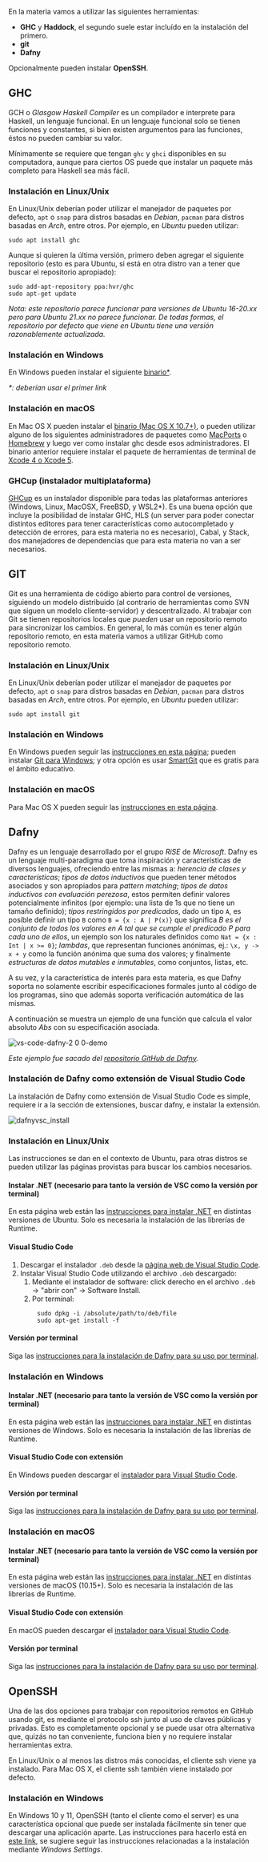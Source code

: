 En la materia vamos a utilizar las siguientes herramientas:

* **GHC** y **Haddock**, el segundo suele estar incluído en la instalación del primero.
* **git**
* **Dafny**

Opcionalmente pueden instalar **OpenSSH**.

## GHC

GCH o _Glasgow Haskell Compiler_ es un compilador e interprete para Haskell, un lenguaje funcional. En un lenguaje funcional solo se tienen funciones y constantes, si bien existen argumentos para las funciones, éstos no pueden cambiar su valor.

Mínimamente se requiere que tengan `ghc` y `ghci` disponibles en su computadora, aunque para ciertos OS puede que instalar un paquete más completo para Haskell sea más fácil.

### Instalación en Linux/Unix

En Linux/Unix deberían poder utilizar el manejador de paquetes por defecto, `apt` o `snap` para distros basadas en _Debian_, `pacman` para distros basadas en _Arch_, entre otros. Por ejemplo, en _Ubuntu_ pueden utilizar:

```
sudo apt install ghc
```

Aunque si quieren la última versión, primero deben agregar el siguiente repositorio (esto es para Ubuntu, si está en otra distro van a tener que buscar el repositorio apropiado):

```
sudo add-apt-repository ppa:hvr/ghc
sudo apt-get update
```

_Nota: este repositorio parece funcionar para versiones de Ubuntu 16-20.xx pero para Ubuntu 21.xx no parece funcionar. De todas formas, el repositorio por defecto que viene en Ubuntu tiene una versión razonablemente actualizada._

### Instalación en Windows

En Windows pueden instalar el siguiente [binario*](https://www.haskell.org/ghc/download_ghc_9_2_2.html#windows64).

_*: deberían usar el primer link_

### Instalación en macOS

En Mac OS X pueden instalar el [binario (Mac OS X 10.7+)](https://www.haskell.org/ghc/download_ghc_9_2_2.html#macosx_x86_64), o pueden utilizar alguno de los siguientes administradores de paquetes como [MacPorts](https://www.macports.org/) o [Homebrew](https://brew.sh/) y luego ver como instalar ghc desde esos administradores. El binario anterior requiere instalar el paquete de herramientas de terminal de [Xcode 4 o Xcode 5](http://developer.apple.com/).

### GHCup (instalador multiplataforma)

[GHCup](https://www.haskell.org/ghcup/#) es un instalador disponible para todas las plataformas anteriores (Windows, Linux, MacOSX, FreeBSD, y WSL2*). Es una buena opción que incluye la posibilidad de instalar GHC, HLS (un server para poder conectar distintos editores para tener características como autocompletado y detección de errores, para esta materia no es necesario), Cabal, y Stack, dos manejadores de dependencias que para esta materia no van a ser necesarios.

## GIT

Git es una herramienta de código abierto para control de versiones, siguiendo un modelo distribuido (al contrario de herramientas como SVN que siguen un modelo cliente-servidor) y descentralizado. Al trabajar con Git se tienen repositorios locales que _pueden_ usar un repositorio remoto para sincronizar los cambios. En general, lo más común es tener algún repositorio remoto, en esta materia vamos a utilizar GitHub como repositorio remoto.

### Instalación en Linux/Unix

En Linux/Unix deberían poder utilizar el manejador de paquetes por defecto, `apt` o `snap` para distros basadas en _Debian_, `pacman` para distros basadas en _Arch_, entre otros. Por ejemplo, en _Ubuntu_ pueden utilizar:

```
sudo apt install git
```

### Instalación en Windows

En Windows pueden seguir las [instrucciones en esta página](https://git-scm.com/download/win); pueden instalar [Git para Windows](https://gitforwindows.org/); y otra opción es usar [SmartGit](https://www.syntevo.com/smartgit/) que es gratis para el ámbito educativo.

### Instalación en macOS

Para Mac OS X pueden seguir las [instrucciones en esta página](https://git-scm.com/download/mac).

## Dafny

Dafny es un lenguaje desarrollado por el grupo _RiSE_ de _Microsoft_. Dafny es un lenguaje multi-paradigma que toma inspiración y características de diversos lenguajes, ofreciendo entre las mismas a: _herencia de clases y características_; _tipos de datos inductivos_ que pueden tener métodos asociados y son apropiados para _pattern matching_; _tipos de datos inductivos con evaluación perezosa_, estos permiten definir valores potencialmente infinitos (por ejemplo: una lista de 1s que no tiene un tamaño definido); _tipos restringidos por predicados_, dado un tipo `A`, es posible definir un tipo `B` como `B = {x : A | P(x)}` que significa _B es el conjunto de todos los valores en A tal que se cumple el predicado P para cada uno de ellos_, un ejemplo son los naturales definidos como `Nat = {x : Int | x >= 0}`; _lambdas_, que representan funciones anónimas, ej.: `\x, y -> x + y` como la función anónima que suma dos valores; y finalmente _estructuras de datos mutables e inmutables_, como conjuntos, listas, etc.

A su vez, y la característica de interés para esta materia, es que Dafny soporta no solamente escribir especificaciones formales junto al código de los programas, sino que además soporta verificación automática de las mismas.

A continuación se muestra un ejemplo de una función que calcula el valor absoluto _Abs_ con su especificación asociada.

![vs-code-dafny-2 0 0-demo](https://user-images.githubusercontent.com/3601079/140799975-f3ac0925-10d9-4c14-b1a9-cd449854c6ae.gif)

_Este ejemplo fue sacado del [repositorio GitHub de Dafny](https://github.com/dafny-lang/dafny)._

### Instalación de Dafny como extensión de Visual Studio Code

La instalación de Dafny como extensión de Visual Studio Code es simple, requiere ir a la sección de extensiones, buscar dafny, e instalar la extensión.

![dafnyvsc_install](https://user-images.githubusercontent.com/4238210/170554583-89a86aa7-3bc1-4fb4-a393-229898e5a65f.gif)

### Instalación en Linux/Unix

Las instrucciones se dan en el contexto de Ubuntu, para otras distros se pueden utilizar las páginas provistas para buscar los cambios necesarios.

#### Instalar .NET (necesario para tanto la versión de VSC como la versión por terminal)

En esta página web están las [instrucciones para instalar .NET](https://docs.microsoft.com/en-us/dotnet/core/install/linux-ubuntu) en distintas versiones de Ubuntu. Solo es necesaria la instalación de las librerías de Runtime.

#### Visual Studio Code

1. Descargar el instalador `.deb` desde la [página web de Visual Studio Code](https://code.visualstudio.com/).
2. Instalar Visual Studio Code utilizando el archivo `.deb` descargado:
   1. Mediante el instalador de software: click derecho en el archivo `.deb` -> "abrir con" -> Software Install.
   2. Por terminal:
```
        sudo dpkg -i /absolute/path/to/deb/file
        sudo apt-get install -f
```

#### Versión por terminal

Siga las [instrucciones para la instalación de Dafny para su uso por terminal](https://github.com/dafny-lang/dafny/wiki/INSTALL#linux-binary).

### Instalación en Windows

#### Instalar .NET (necesario para tanto la versión de VSC como la versión por terminal)

En esta página web están las [instrucciones para instalar .NET](https://docs.microsoft.com/en-us/dotnet/core/install/windows?tabs=net60) en distintas versiones de Windows. Solo es necesaria la instalación de las librerías de Runtime.

#### Visual Studio Code con extensión

En Windows pueden descargar el [instalador para Visual Studio Code](https://code.visualstudio.com/).

#### Versión por terminal

Siga las [instrucciones para la instalación de Dafny para su uso por terminal](https://github.com/dafny-lang/dafny/wiki/INSTALL#windows-binary).

### Instalación en macOS

#### Instalar .NET (necesario para tanto la versión de VSC como la versión por terminal)

En esta página web están las [instrucciones para instalar .NET](https://docs.microsoft.com/en-us/dotnet/core/install/macos) en distintas versiones de macOS (10.15+). Solo es necesaria la instalación de las librerías de Runtime.

#### Visual Studio Code con extensión

En macOS pueden descargar el [instalador para Visual Studio Code](https://code.visualstudio.com/).

#### Versión por terminal

Siga las [instrucciones para la instalación de Dafny para su uso por terminal](https://github.com/dafny-lang/dafny/wiki/INSTALL#mac-binary).

## OpenSSH

Una de las dos opciones para trabajar con repositorios remotos en GitHub usando git, es mediante el protocolo ssh junto al uso de claves públicas y privadas. Esto es completamente opcional y se puede usar otra alternativa que, quizás no tan conveniente, funciona bien y no requiere instalar herramientas extra.

En Linux/Unix o al menos las distros más conocidas, el cliente ssh viene ya instalado. Para Mac OS X, el cliente ssh también viene instalado por defecto.

### Instalación en Windows

En Windows 10 y 11, OpenSSH (tanto el cliente como el server) es una característica opcional que puede ser instalada fácilmente sin tener que descargar una aplicación aparte. Las instrucciones para hacerlo está en [este link](https://docs.microsoft.com/en-us/windows-server/administration/openssh/openssh_install_firstuse), se sugiere seguir las instrucciones relacionadas a la instalación mediante _Windows Settings_.